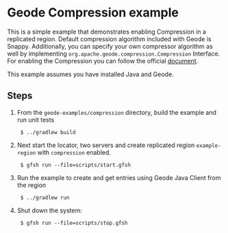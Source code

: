 <!--
Licensed to the Apache Software Foundation (ASF) under one or more
contributor license agreements.  See the NOTICE file distributed with
this work for additional information regarding copyright ownership.
The ASF licenses this file to You under the Apache License, Version 2.0
(the "License"); you may not use this file except in compliance with
the License.  You may obtain a copy of the License at

     http://www.apache.org/licenses/LICENSE-2.0

Unless required by applicable law or agreed to in writing, software
distributed under the License is distributed on an "AS IS" BASIS,
WITHOUT WARRANTIES OR CONDITIONS OF ANY KIND, either express or implied.
See the License for the specific language governing permissions and
limitations under the License.
-->

# Geode Compression example

This is a simple example that demonstrates enabling Compression in a
replicated region. Default compression algorithm included with Geode is Snappy. Additionally, you can specify your own compressor algorithm as well by implementing `org.apache.geode.compression.Compression` Interface. For enabling the Compression you can follow the official [document](https://geode.apache.org/docs/guide/113/managing/region_compression.html#topic_inm_whc_gl).

This example assumes you have installed Java and Geode.

## Steps

1. From the `geode-examples/compression` directory, build the example and
   run unit tests

        $ ../gradlew build

2. Next start the locator, two servers and create replicated region `example-region` with `compression` enabled.

        $ gfsh run --file=scripts/start.gfsh

3. Run the example to create and get entries using Geode Java Client from the region

        $ ../gradlew run
        
4. Shut down the system:

        $ gfsh run --file=scripts/stop.gfsh
